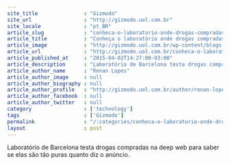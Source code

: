 ```yaml
---
site_title               : "Gizmodo"
site_url                 : "http://gizmodo.uol.com.br"
site_locale              : "pt_BR"
article_slug             : "conheca-o-laboratorio-onde-drogas-compradas-na-deep-web-sao-testadas"
article_title            : "Conheça o laboratório onde drogas compradas na deep web são testadas"
article_image            : "http://gizmodo.uol.com.br/wp-content/blogs.dir/8/files/2015/04/33602814_7750651a44_o.jpg"
article_url              : "http://gizmodo.uol.com.br/conheca-o-laboratorio-onde-drogas-compradas-na-deep-web-sao-testadas/"
article_published_at     : "2015-04-02T14:27:00-03:00"
article_description      : "Laboratório de Barcelona testa drogas compradas na deep web para saber se elas são tão puras quanto diz o anúncio."
article_author_name      : "Renan Lopes"
article_author_image     : null
article_author_biography : null
article_author_profile   : "http://gizmodo.uol.com.br/author/renan-lopes/"
article_author_facebook  : null
article_author_twitter   : null
category                 : ['technology']
tags                     : ['Gizmodo']
permalink                : "/:categories/conheca-o-laboratorio-onde-drogas-compradas-na-deep-web-sao-testadas/"
layout                   : post
---
```


Laboratório de Barcelona testa drogas compradas na deep web para saber se elas são tão puras quanto diz o anúncio.
